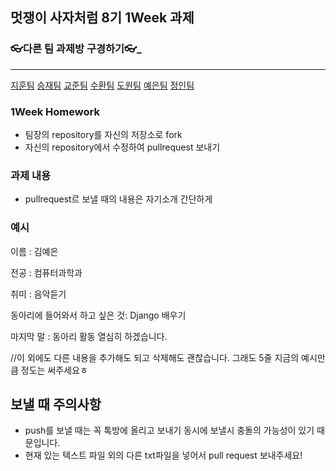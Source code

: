 ## 멋쟁이 사자처럼 8기 1Week 과제

### 👓다른 팀 과제방 구경하기👓_
---
[지훈팀](https://github.com/kkangjee/likelion8_github_assignment)
[승재팀](https://github.com/msj0319/likelion8_github_assignment)
[교준팀](https://github.com/jkjan/Quentin)
[수환팀](https://github.com/ys012313/likelion8_github_assignment)
[도원팀](https://github.com/devdw98/likelion8th_assignment)
[예은팀](https://github.com/KimYeeun99/Likelion_hw)
[정인팀](https://github.com/jeongiin/LikelionAssignment)

### 1Week Homework
- 팀장의 repository를 자신의 저장소로 fork
- 자신의 repository에서 수정하여 pullrequest 보내기
### 과제 내용
- pullrequest르 보낼 때의 내용은 자기소개 간단하게

### 예시
 이름 : 김예은
 
 전공 : 컴퓨터과학과
 
 취미 : 음악듣기
 
 동아리에 들어와서 하고 싶은 것: Django 배우기
 
 마지막 말 : 동아리 활동 열심히 하겠습니다.
 
 //이 외에도 다른 내용을 추가해도 되고 삭제해도 괜찮습니다. 그래도 5줄 지금의 예시만큼 정도는 써주세요ㅎ

## 보낼 때 주의사항
- push를 보낼 때는 꼭 톡방에 올리고 보내기 동시에 보낼시 충돌의 가능성이 있기 때문입니다.
- 현재 있는 텍스트 파일 외의 다른 txt파일을 넣어서 pull request 보내주세요!
